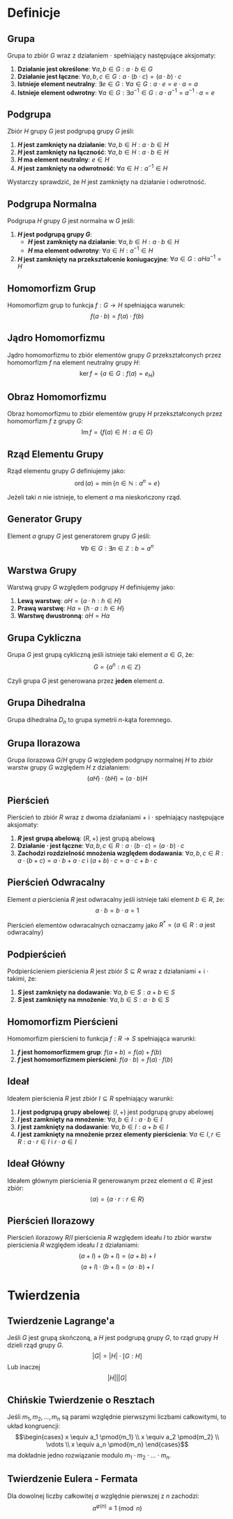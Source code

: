 # Definicje

## Grupa

Grupa to zbiór $G$ wraz z działaniem $\cdot$ spełniający następujące aksjomaty:
1. **Działanie jest określone**: $\forall a, b \in G: a \cdot b \in G$
2. **Działanie jest łączne**: $\forall a, b, c \in G: a \cdot (b \cdot c) = (a \cdot b) \cdot c$
3. **Istnieje element neutralny**: $\exists e \in G: \forall a \in G: a \cdot e = e \cdot a = a$
4. **Istnieje element odwrotny**: $\forall a \in G: \exists a^{-1} \in G: a \cdot a^{-1} = a^{-1} \cdot a = e$

## Podgrupa

Zbiór $H$ grupy $G$ jest podgrupą grupy $G$ jeśli:
1. **$H$ jest zamknięty na działanie**: $\forall a, b \in H: a \cdot b \in H$
2. **$H$ jest zamknięty na łączność**: $\forall a, b \in H: a \cdot b \in H$
3. **$H$ ma element neutralny**: $e \in H$
4. **$H$ jest zamknięty na odwrotność**: $\forall a \in H: a^{-1} \in H$

Wystarczy sprawdzić, że $H$ jest zamknięty na działanie i odwrotność.

## Podgrupa Normalna

Podgrupa $H$ grupy $G$ jest normalna w $G$ jeśli:
1. **$H$ jest podgrupą grupy $G$**:
   - **$H$ jest zamknięty na działanie**: $\forall a, b \in H: a \cdot b \in H$
   - **$H$ ma element odwrotny**: $\forall a \in H: a^{-1} \in H$
2. **$H$ jest zamknięty na przekształcenie koniugacyjne**: $\forall a \in G: aHa^{-1} = H$

## Homomorfizm Grup

Homomorfizm grup to funkcja $f: G \to H$ spełniająca warunek:
$$f(a \cdot b) = f(a) \cdot f(b)$$

## Jądro Homomorfizmu

Jądro homomorfizmu to zbiór elementów grupy $G$ przekształconych przez homomorfizm $f$ na element neutralny grupy $H$:
$$\ker f = \{a \in G: f(a) = e_H\}$$

## Obraz Homomorfizmu

Obraz homomorfizmu to zbiór elementów grupy $H$ przekształconych przez homomorfizm $f$ z grupy $G$:
$$\operatorname{Im} f = \{f(a) \in H: a \in G\}$$

## Rząd Elementu Grupy

Rząd elementu grupy $G$ definiujemy jako:
$$\operatorname{ord}(a) = \min\{n \in \mathbb{N}: a^n = e\}$$

Jeżeli taki $n$ nie istnieje, to element $a$ ma nieskończony rząd.

## Generator Grupy

Element $a$ grupy $G$ jest generatorem grupy $G$ jeśli:
$$\forall b \in G: \exists n \in \mathbb{Z}: b = a^n$$

## Warstwa Grupy

Warstwą grupy $G$ względem podgrupy $H$ definiujemy jako:
1. **Lewą warstwę**: $aH = \{a \cdot h: h \in H\}$
2. **Prawą warstwę**: $Ha = \{h \cdot a: h \in H\}$
3. **Warstwę dwustronną**: $aH = Ha$

## Grupa Cykliczna

Grupa $G$ jest grupą cykliczną jeśli istnieje taki element $a \in G$, że:
$$G = \{a^n: n \in \mathbb{Z}\}$$
 
Czyli grupa $G$ jest generowana przez **jeden** element $a$.

## Grupa Dihedralna

Grupa dihedralna $D_n$ to grupa symetrii $n$-kąta foremnego.

## Grupa Ilorazowa

Grupa ilorazowa $G/H$ grupy $G$ względem podgrupy normalnej $H$ to zbiór warstw grupy $G$ względem $H$ z działaniem:
$$(aH) \cdot (bH) = (a \cdot b)H$$

## Pierścień

Pierścień to zbiór $R$ wraz z dwoma działaniami $+$ i $\cdot$ spełniający następujące aksjomaty:
1. **$R$ jest grupą abelową**: $(R, +)$ jest grupą abelową
2. **Działanie $\cdot$ jest łączne**: $\forall a, b, c \in R: a \cdot (b \cdot c) = (a \cdot b) \cdot c$
3. **Zachodzi rozdzielność mnożenia względem dodawania**: $\forall a, b, c \in R: a \cdot (b + c) = a \cdot b + a \cdot c$ i $(a + b) \cdot c = a \cdot c + b \cdot c$

## Pierścień Odwracalny

Element $a$ pierścienia $R$ jest odwracalny jeśli istnieje taki element $b \in R$, że:
$$a \cdot b = b \cdot a = 1$$

Pierścień elementów odwracalnych oznaczamy jako $R^*=\{a \in R: a \text{ jest odwracalny}\}$

## Podpierścień

Podpierścieniem pierścienia $R$ jest zbiór $S \subseteq R$ wraz z działaniami $+$ i $\cdot$ takimi, że:
1. **$S$ jest zamknięty na dodawanie**: $\forall a, b \in S: a + b \in S$
2. **$S$ jest zamknięty na mnożenie**: $\forall a, b \in S: a \cdot b \in S$

## Homomorfizm Pierścieni

Homomorfizm pierścieni to funkcja $f: R \to S$ spełniająca warunki:
1. **$f$ jest homomorfizmem grup**: $f(a + b) = f(a) + f(b)$
2. **$f$ jest homomorfizmem pierścieni**: $f(a \cdot b) = f(a) \cdot f(b)$

## Ideał

Ideałem pierścienia $R$ jest zbiór $I \subseteq R$ spełniający warunki:
1. **$I$ jest podgrupą grupy abelowej**: $(I, +)$ jest podgrupą grupy abelowej
2. **$I$ jest zamknięty na mnożenie**: $\forall a, b \in I: a \cdot b \in I$
3. **$I$ jest zamknięty na dodawanie**: $\forall a, b \in I: a + b \in I$
4. **$I$ jest zamknięty na mnożenie przez elementy pierścienia**: $\forall a \in I, r \in R: a \cdot r \in I$ i $r \cdot a \in I$

## Ideał Główny

Ideałem głównym pierścienia $R$ generowanym przez element $a \in R$ jest zbiór:
$$\langle a \rangle = \{a \cdot r: r \in R\}$$

## Pierścień Ilorazowy

Pierścień ilorazowy $R/I$ pierścienia $R$ względem ideału $I$ to zbiór warstw pierścienia $R$ względem ideału $I$ z działaniami:
$$(a + I) + (b + I) = (a + b) + I$$
$$(a + I) \cdot (b + I) = (a \cdot b) + I$$

# Twierdzenia

## Twierdzenie Lagrange'a

Jeśli $G$ jest grupą skończoną, a $H$ jest podgrupą grupy $G$, to rząd grupy $H$ dzieli rząd grupy $G$.
$$|G| = |H| \cdot [G:H]$$
Lub inaczej
$$|H| | |G|$$

## Chińskie Twierdzenie o Resztach

Jeśli $m_1, m_2, \ldots, m_n$ są parami względnie pierwszymi liczbami całkowitymi, to układ kongruencji:
$$\begin{cases} x \equiv a_1 \pmod{m_1} \\ x \equiv a_2 \pmod{m_2} \\ \vdots \\ x \equiv a_n \pmod{m_n} \end{cases}$$
ma dokładnie jedno rozwiązanie modulo $m_1 \cdot m_2 \cdot \ldots \cdot m_n$.

## Twierdzenie Eulera - Fermata

Dla dowolnej liczby całkowitej $a$ względnie pierwszej z $n$ zachodzi:
$$a^{\varphi(n)} \equiv 1 \pmod{n}$$